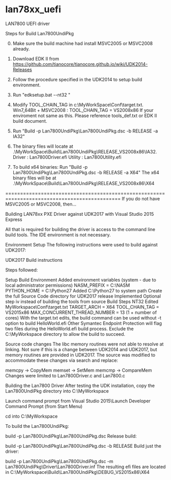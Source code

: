 # lan78xx_uefi
LAN7800 UEFI driver

Steps for Build Lan7800UndiPkg

0. Make sure the build machine had install MSVC2005 or MSVC2008 already.

1. Download EDK II from https://github.com/tianocore/tianocore.github.io/wiki/UDK2014-Releases

2. Follow the procedure specified in the UDK2014 to setup build environment.

3. Run "edksetup.bat --nt32 "

5. Modify TOOL_CHAIN_TAG in c:\MyWorkSpace\Conf\target.txt.  
   Win7_64Bit + MSVC2008 : TOOL_CHAIN_TAG = VS2008x86
   If your enviroment not same as this. Please reference tools_def.txt or EDK II build document.

6. Run "Build -p Lan7800UndiPkg\Lan7800UndiPkg.dsc -b RELEASE -a IA32"

7. The binary files will locate at .\MyWorkSpace\Build\Lan7800UndiPkg\RELEASE_VS2008x86\IA32.
    Driver  : Lan7800Driver.efi
    Utility : Lan7800Utility.efi

8. To build x64 binaries: Run "Build -p Lan7800UndiPkg\Lan7800UndiPkg.dsc -b RELEASE -a X64"
    The x64 binary files will be at .\MyWorkSpace\Build\Lan7800UndiPkg\RELEASE_VS2008x86\X64

=============================================================================================
If you do not have MSVC2005 or MSVC2008, then...

Building LAN78xx PXE Driver against UDK2017 with Visual Studio 2015 Express

All that is required for building the driver is access to the command line build tools. The IDE environment is not necessary.

Environment Setup
The following instructions were used to build against UDK2017:

UDK2017 Build instructions

Steps followed:

Setup Build Environment
   Added environment variables (system - due to local administrator permissions)
   NASM_PREFIX = C:\NASM\
   PYTHON_HOME = C:\Python27
   Added C:\Python27 to system path
Create the full Source Code directory for UDK2017 release
   Implemented Optional step iv instead of building the tools from source
Build Steps NT32
   Edited MyWorkspace\Conf\target.txt
   TARGET_ARCH = X64
   TOOL_CHAIN_TAG = VS2015x86
   MAX_CONCURRENT_THREAD_NUMBER = 13 (1 + number of cores)
   With the target.txt edits, the build command can be used without -t option to build HelloWorld.efi
Other
   Symantec Endpoint Protection will flag two files during the HelloWorld.efi build process. Exclude the C:\MyWorkspace directory to allow the build to succeed.

Source code changes
The libc memory routines were not able to resolve at linking. Not sure if this is a change between UDK2014 and UDK2017, but memory routines are provided in UDK2017. The source was modified to accommodate these changes via search and replace:

memcpy -> CopyMem
memset -> SetMem
memcmp -> CompareMem
Changes were limited to Lan7800Driver.c and Lan7800.c

Building the Lan7800 Driver
After testing the UDK installation, copy the Lan7800UndiPkg directory into C:\MyWorkspace

Launch command prompt from Visual Studio 2015\Launch Developer Command Prompt (from Start Menu)

cd into C:\MyWorkspace

To build the Lan7800UndiPkg:

build -p Lan7800UndiPkg\Lan7800UndiPkg.dsc
Release build:

build -p Lan7800UndiPkg\Lan7800UndiPkg.dsc -b RELEASE
Build just the driver:

build -p Lan7800UndiPkg\Lan7800UndiPkg.dsc -m Lan7800UndiPkg\Driver\Lan7800Driver.inf
The resulting efi files are located in C:\MyWorkspace\Build\Lan7800UndiPkg\DEBUG_VS2015x86\X64
